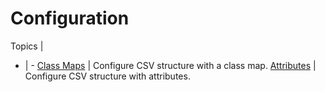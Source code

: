 # Configuration

Topics | &nbsp;
- | -
[Class Maps](/examples/configuration/class-maps) | Configure CSV structure with a class map.
[Attributes](/examples/configuration/attributes) | Configure CSV structure with attributes.
